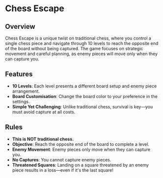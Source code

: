 # Chess Escape

## Overview
Chess Escape is a unique twist on traditional chess, where you control a single chess piece and navigate through 10 levels to reach the opposite end of the board without being captured. The game focuses on strategic movement and careful planning, as enemy pieces will move only when they can capture you. 

## Features
- **10 Levels**: Each level presents a different board setup and enemy piece arrangement.
- **Board Customisation**: Change the board color to your preference in the settings.
- **Simple Yet Challenging**: Unlike traditional chess, survival is key—you must avoid capture at all costs.

## Rules
- **This is NOT traditional chess.**
- **Objective**: Reach the opposite end of the board to complete a level.
- **Enemy Movement**: Enemy pieces only move when they can capture you.
- **No Captures**: You cannot capture enemy pieces.
- **Threatened Squares**: Landing on a square threatened by an enemy piece results in a loss—even if it's the last square!
